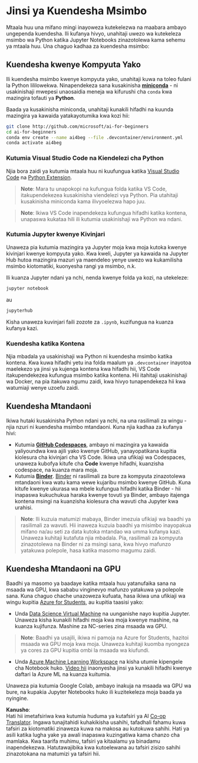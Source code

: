 <!--
CO_OP_TRANSLATOR_METADATA:
{
  "original_hash": "7df19702b8d2d3f7c4238c51bec2c8fc",
  "translation_date": "2025-08-25T21:05:27+00:00",
  "source_file": "lessons/0-course-setup/how-to-run.md",
  "language_code": "sw"
}
-->
# Jinsi ya Kuendesha Msimbo

Mtaala huu una mifano mingi inayoweza kutekelezwa na maabara ambayo ungependa kuendesha. Ili kufanya hivyo, unahitaji uwezo wa kutekeleza msimbo wa Python katika Jupyter Notebooks zinazotolewa kama sehemu ya mtaala huu. Una chaguo kadhaa za kuendesha msimbo:

## Kuendesha kwenye Kompyuta Yako

Ili kuendesha msimbo kwenye kompyuta yako, unahitaji kuwa na toleo fulani la Python lililowekwa. Ninapendekeza sana kusakinisha **[miniconda](https://conda.io/en/latest/miniconda.html)** - ni usakinishaji mwepesi unaosaidia meneja wa kifurushi cha `conda` kwa mazingira tofauti ya **Python**.

Baada ya kusakinisha miniconda, unahitaji kunakili hifadhi na kuunda mazingira ya kawaida yatakayotumika kwa kozi hii:

```bash
git clone http://github.com/microsoft/ai-for-beginners
cd ai-for-beginners
conda env create --name ai4beg --file .devcontainer/environment.yml
conda activate ai4beg
```

### Kutumia Visual Studio Code na Kiendelezi cha Python

Njia bora zaidi ya kutumia mtaala huu ni kuufungua katika [Visual Studio Code](http://code.visualstudio.com/?WT.mc_id=academic-77998-cacaste) na [Python Extension](https://marketplace.visualstudio.com/items?itemName=ms-python.python&WT.mc_id=academic-77998-cacaste).

> **Note**: Mara tu unapokopi na kufungua folda katika VS Code, itakupendekezea kusakinisha viendelezi vya Python. Pia utahitaji kusakinisha miniconda kama ilivyoelezwa hapo juu.

> **Note**: Ikiwa VS Code inapendekeza kufungua hifadhi katika kontena, unapaswa kukataa hili ili kutumia usakinishaji wa Python wa ndani.

### Kutumia Jupyter kwenye Kivinjari

Unaweza pia kutumia mazingira ya Jupyter moja kwa moja kutoka kwenye kivinjari kwenye kompyuta yako. Kwa kweli, Jupyter ya kawaida na Jupyter Hub hutoa mazingira mazuri ya maendeleo yenye uwezo wa kukamilisha msimbo kiotomatiki, kuonyesha rangi ya msimbo, n.k.

Ili kuanza Jupyter ndani ya nchi, nenda kwenye folda ya kozi, na utekeleze:

```bash
jupyter notebook
```
au
```bash
jupyterhub
```
Kisha unaweza kuvinjari faili zozote za `.ipynb`, kuzifungua na kuanza kufanya kazi.

### Kuendesha katika Kontena

Njia mbadala ya usakinishaji wa Python ni kuendesha msimbo katika kontena. Kwa kuwa hifadhi yetu ina folda maalum ya `.devcontainer` inayotoa maelekezo ya jinsi ya kujenga kontena kwa hifadhi hii, VS Code itakupendekezea kufungua msimbo katika kontena. Hii itahitaji usakinishaji wa Docker, na pia itakuwa ngumu zaidi, kwa hivyo tunapendekeza hii kwa watumiaji wenye uzoefu zaidi.

## Kuendesha Mtandaoni

Ikiwa hutaki kusakinisha Python ndani ya nchi, na una rasilimali za wingu - njia nzuri ni kuendesha msimbo mtandaoni. Kuna njia kadhaa za kufanya hivi:

* Kutumia **[GitHub Codespaces](https://github.com/features/codespaces)**, ambayo ni mazingira ya kawaida yaliyoundwa kwa ajili yako kwenye GitHub, yanayopatikana kupitia kiolesura cha kivinjari cha VS Code. Ikiwa una ufikiaji wa Codespaces, unaweza kubofya kitufe cha **Code** kwenye hifadhi, kuanzisha codespace, na kuanza mara moja.
* Kutumia **[Binder](https://mybinder.org/v2/gh/microsoft/ai-for-beginners/HEAD)**. [Binder](https://mybinder.org) ni rasilimali za bure za kompyuta zinazotolewa mtandaoni kwa watu kama wewe kujaribu msimbo kwenye GitHub. Kuna kitufe kwenye ukurasa wa mbele kufungua hifadhi katika Binder - hii inapaswa kukuchukua haraka kwenye tovuti ya Binder, ambayo itajenga kontena msingi na kuanzisha kiolesura cha wavuti cha Jupyter kwa urahisi.

> **Note**: Ili kuzuia matumizi mabaya, Binder imezuia ufikiaji wa baadhi ya rasilimali za wavuti. Hii inaweza kuzuia baadhi ya misimbo inayopakua mifano na/au seti za data kutoka mtandao wa umma kufanya kazi. Unaweza kuhitaji kutafuta njia mbadala. Pia, rasilimali za kompyuta zinazotolewa na Binder ni za msingi sana, kwa hivyo mafunzo yatakuwa polepole, hasa katika masomo magumu zaidi.

## Kuendesha Mtandaoni na GPU

Baadhi ya masomo ya baadaye katika mtaala huu yatanufaika sana na msaada wa GPU, kwa sababu vinginevyo mafunzo yatakuwa ya polepole sana. Kuna chaguo chache unazoweza kufuata, hasa ikiwa una ufikiaji wa wingu kupitia [Azure for Students](https://azure.microsoft.com/free/students/?WT.mc_id=academic-77998-cacaste), au kupitia taasisi yako:

* Unda [Data Science Virtual Machine](https://docs.microsoft.com/learn/modules/intro-to-azure-data-science-virtual-machine/?WT.mc_id=academic-77998-cacaste) na uunganishe nayo kupitia Jupyter. Unaweza kisha kunakili hifadhi moja kwa moja kwenye mashine, na kuanza kujifunza. Mashine za NC-series zina msaada wa GPU.

> **Note**: Baadhi ya usajili, ikiwa ni pamoja na Azure for Students, hazitoi msaada wa GPU moja kwa moja. Unaweza kuhitaji kuomba nyongeza ya cores za GPU kupitia ombi la msaada wa kiufundi.

* Unda [Azure Machine Learning Workspace](https://azure.microsoft.com/services/machine-learning/?WT.mc_id=academic-77998-cacaste) na kisha utumie kipengele cha Notebook huko. [Video hii](https://azure-for-academics.github.io/quickstart/azureml-papers/) inaonyesha jinsi ya kunakili hifadhi kwenye daftari la Azure ML na kuanza kuitumia.

Unaweza pia kutumia Google Colab, ambayo inakuja na msaada wa GPU wa bure, na kupakia Jupyter Notebooks huko ili kuzitekeleza moja baada ya nyingine.

**Kanusho**:  
Hati hii imetafsiriwa kwa kutumia huduma ya kutafsiri ya AI [Co-op Translator](https://github.com/Azure/co-op-translator). Ingawa tunajitahidi kuhakikisha usahihi, tafadhali fahamu kuwa tafsiri za kiotomatiki zinaweza kuwa na makosa au kutokuwa sahihi. Hati ya asili katika lugha yake ya awali inapaswa kuzingatiwa kama chanzo cha mamlaka. Kwa taarifa muhimu, tafsiri ya kitaalamu ya binadamu inapendekezwa. Hatutawajibika kwa kutoelewana au tafsiri zisizo sahihi zinazotokana na matumizi ya tafsiri hii.